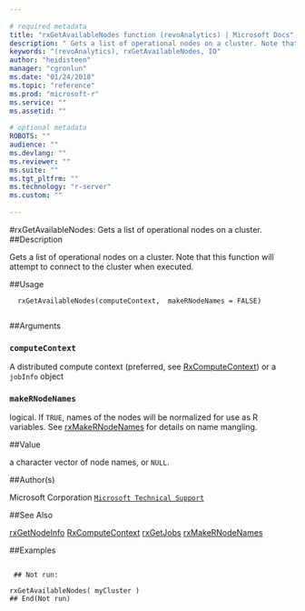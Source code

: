 ```yaml
--- 
 
# required metadata 
title: "rxGetAvailableNodes function (revoAnalytics) | Microsoft Docs" 
description: " Gets a list of operational nodes on a cluster. Note that this function will attempt to connect to the cluster when executed. " 
keywords: "(revoAnalytics), rxGetAvailableNodes, IO" 
author: "heidisteen" 
manager: "cgronlun" 
ms.date: "01/24/2018" 
ms.topic: "reference" 
ms.prod: "microsoft-r" 
ms.service: "" 
ms.assetid: "" 
 
# optional metadata 
ROBOTS: "" 
audience: "" 
ms.devlang: "" 
ms.reviewer: "" 
ms.suite: "" 
ms.tgt_pltfrm: "" 
ms.technology: "r-server" 
ms.custom: "" 
 
--- 
```

 
 
 #rxGetAvailableNodes:  Gets a list of operational nodes on a cluster.  
 ##Description
 
Gets a list of operational nodes on a cluster.
Note that this function will attempt to connect to the cluster when executed.
 
 
 
 ##Usage

```   
  rxGetAvailableNodes(computeContext,  makeRNodeNames = FALSE)
 
```
 
 
 ##Arguments

   
  
 ### `computeContext`
 A distributed compute context (preferred, see [RxComputeContext](RxComputeContext.md))  or a `jobInfo` object 
  
  
  
 ### `makeRNodeNames`
 logical. If `TRUE`, names of the nodes will be normalized for use  as R variables.  See [rxMakeRNodeNames](rxMakeRNodeNames.md) for details on name mangling. 
  
  
 
 
 ##Value
 
a character vector of node names, or `NULL`.
 
 ##Author(s)
 
Microsoft Corporation [`Microsoft Technical Support`](https://go.microsoft.com/fwlink/?LinkID=698556&clcid=0x409)

 
 
 ##See Also
 
[rxGetNodeInfo](rxGetNodeInfo.md)
[RxComputeContext](RxComputeContext.md)
[rxGetJobs](rxGetJobs.md)
[rxMakeRNodeNames](rxMakeRNodeNames.md)
   
 ##Examples

 ```
   
  ## Not run:
 
rxGetAvailableNodes( myCluster )
 ## End(Not run) 
  
 
```
 
 
